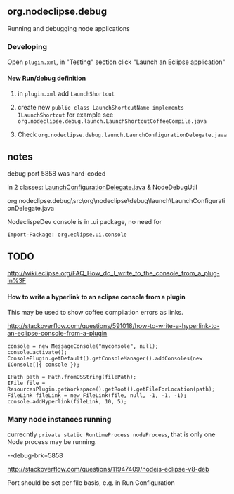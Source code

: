 
## org.nodeclipse.debug

Running and debugging node applications

### Developing

Open `plugin.xml`, in "Testing" section click "Launch an Eclipse application"

#### New Run/debug definition

1. in `plugin.xml` add `LaunchShortcut`

    <extension   
          point= "org.eclipse.debug.ui.launchShortcuts" >   

2. create new `public class LaunchShortcutName implements ILaunchShortcut`
for example see `org.nodeclipse.debug.launch.LaunchShortcutCoffeeCompile.java`

3. Check `org.nodeclipse.debug.launch.LaunchConfigurationDelegate.java`


## notes

debug port 5858 was hard-coded

in 2 classes: [LaunchConfigurationDelegate.java](https://github.com/Nodeclipse/nodeclipse-1/blob/master/org.nodeclipse.debug/src/org/nodeclipse/debug/launch/LaunchConfigurationDelegate.java)
 & NodeDebugUtil

org.nodeclipse.debug\src\org\nodeclipse\debug\launch\LaunchConfigurationDelegate.java

NodeclispeDev console is in .ui package,
no need for 

	Import-Package: org.eclipse.ui.console


## TODO

http://wiki.eclipse.org/FAQ_How_do_I_write_to_the_console_from_a_plug-in%3F

#### How to write a hyperlink to an eclipse console from a plugin

This may be used to show coffee compilation errors as links.

http://stackoverflow.com/questions/591018/how-to-write-a-hyperlink-to-an-eclipse-console-from-a-plugin

	console = new MessageConsole("myconsole", null);
	console.activate();
	ConsolePlugin.getDefault().getConsoleManager().addConsoles(new IConsole[]{ console });
	
	IPath path = Path.fromOSString(filePath);
	IFile file = ResourcesPlugin.getWorkspace().getRoot().getFileForLocation(path);
	FileLink fileLink = new FileLink(file, null, -1, -1, -1);
	console.addHyperlink(fileLink, 10, 5); 

### Many node instances running

currecntly `private static RuntimeProcess nodeProcess`, that is only one Node process may be running.

--debug-brk=5858

http://stackoverflow.com/questions/11947409/nodejs-eclipse-v8-deb

Port should be set per file basis, e.g. in Run Configuration

